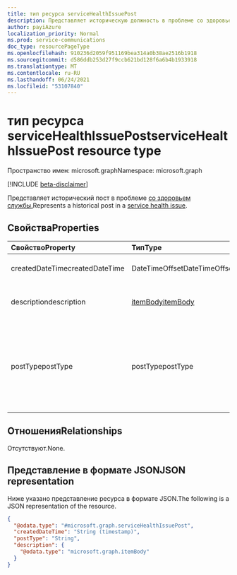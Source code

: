 ```yaml
---
title: тип ресурса serviceHealthIssuePost
description: Представляет историческую должность в проблеме со здоровьем службы.
author: payiAzure
localization_priority: Normal
ms.prod: service-communications
doc_type: resourcePageType
ms.openlocfilehash: 910236d2059f951169bea314a0b38ae2516b1918
ms.sourcegitcommit: d586ddb253d27f9ccb621bd128f6a6b4b1933918
ms.translationtype: MT
ms.contentlocale: ru-RU
ms.lasthandoff: 06/24/2021
ms.locfileid: "53107840"
---
```

# <a name="servicehealthissuepost-resource-type"></a><span data-ttu-id="36357-103">тип ресурса serviceHealthIssuePost</span><span class="sxs-lookup"><span data-stu-id="36357-103">serviceHealthIssuePost resource type</span></span>

<span data-ttu-id="36357-104">Пространство имен: microsoft.graph</span><span class="sxs-lookup"><span data-stu-id="36357-104">Namespace: microsoft.graph</span></span>

[!INCLUDE [beta-disclaimer](../../includes/beta-disclaimer.md)]

<span data-ttu-id="36357-105">Представляет исторический пост в проблеме [со здоровьем службы.](../resources/servicehealthissue.md)</span><span class="sxs-lookup"><span data-stu-id="36357-105">Represents a historical post in a [service health issue](../resources/servicehealthissue.md).</span></span>

## <a name="properties"></a><span data-ttu-id="36357-106">Свойства</span><span class="sxs-lookup"><span data-stu-id="36357-106">Properties</span></span>
|<span data-ttu-id="36357-107">Свойство</span><span class="sxs-lookup"><span data-stu-id="36357-107">Property</span></span>|<span data-ttu-id="36357-108">Тип</span><span class="sxs-lookup"><span data-stu-id="36357-108">Type</span></span>|<span data-ttu-id="36357-109">Описание</span><span class="sxs-lookup"><span data-stu-id="36357-109">Description</span></span>|
|:---|:---|:---|
|<span data-ttu-id="36357-110">createdDateTime</span><span class="sxs-lookup"><span data-stu-id="36357-110">createdDateTime</span></span>|<span data-ttu-id="36357-111">DateTimeOffset</span><span class="sxs-lookup"><span data-stu-id="36357-111">DateTimeOffset</span></span>|<span data-ttu-id="36357-112">Опубликовано время публикации.</span><span class="sxs-lookup"><span data-stu-id="36357-112">The published time of the post.</span></span>|
|<span data-ttu-id="36357-113">description</span><span class="sxs-lookup"><span data-stu-id="36357-113">description</span></span>|[<span data-ttu-id="36357-114">itemBody</span><span class="sxs-lookup"><span data-stu-id="36357-114">itemBody</span></span>](../resources/itembody.md)|<span data-ttu-id="36357-115">Содержимое сообщения о проблеме службы.</span><span class="sxs-lookup"><span data-stu-id="36357-115">The content of the service issue post.</span></span>|
|<span data-ttu-id="36357-116">postType</span><span class="sxs-lookup"><span data-stu-id="36357-116">postType</span></span>|<span data-ttu-id="36357-117">postType</span><span class="sxs-lookup"><span data-stu-id="36357-117">postType</span></span>|<span data-ttu-id="36357-118">Тип столба исторической публикации службы.</span><span class="sxs-lookup"><span data-stu-id="36357-118">The post type of the service issue historical post.</span></span> <span data-ttu-id="36357-119">Возможные значения: `regular`, `quick`, `strategic`, `unknownFutureValue`.</span><span class="sxs-lookup"><span data-stu-id="36357-119">Possible values are: `regular`, `quick`, `strategic`, `unknownFutureValue`.</span></span>|

## <a name="relationships"></a><span data-ttu-id="36357-120">Отношения</span><span class="sxs-lookup"><span data-stu-id="36357-120">Relationships</span></span>
<span data-ttu-id="36357-121">Отсутствуют.</span><span class="sxs-lookup"><span data-stu-id="36357-121">None.</span></span>

## <a name="json-representation"></a><span data-ttu-id="36357-122">Представление в формате JSON</span><span class="sxs-lookup"><span data-stu-id="36357-122">JSON representation</span></span>
<span data-ttu-id="36357-123">Ниже указано представление ресурса в формате JSON.</span><span class="sxs-lookup"><span data-stu-id="36357-123">The following is a JSON representation of the resource.</span></span>
<!-- {
  "blockType": "resource",
  "@odata.type": "microsoft.graph.serviceHealthIssuePost"
}
-->
``` json
{
  "@odata.type": "#microsoft.graph.serviceHealthIssuePost",
  "createdDateTime": "String (timestamp)",
  "postType": "String",
  "description": {
    "@odata.type": "microsoft.graph.itemBody"
  }
}
```


